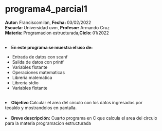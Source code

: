 # programa4_parcial1

<b>Autor: </b> Franciscomilan, <b>Fecha: </b>03/02/2022<br>
 <b>Escuela: </b>Universidad uvm, <b>Profesor: </b>Armando Cruz<br>
 <b>Materia: </b>Programacion estructurada,<b>Ciclo: </b>01/2022<br>
 <br>
<li><b>En este programa se muestra el uso de: </b></li>
<ul>
 <li> Entrada de datos con scanf</li>
 <li> Salida de datos con printf </li>
 <li> Variables flotante </li>
 <li> Operaciones matematicas </li>
 <li>Libreria matematica </li>
 <li> Libreria stdio </li>
 <li> Variables flotante </li>
 </ul>
 <br>
 <li><b> Objetivo </b> Calcular el area del circulo con los datos ingresados por tecaldo y mostrandolos en pantalla. </li>
 <br>
<li><b>Breve descripción:</b> Cuarto programa en C que calcula el area del circulo para la materia programacion estructurada </li>
 
